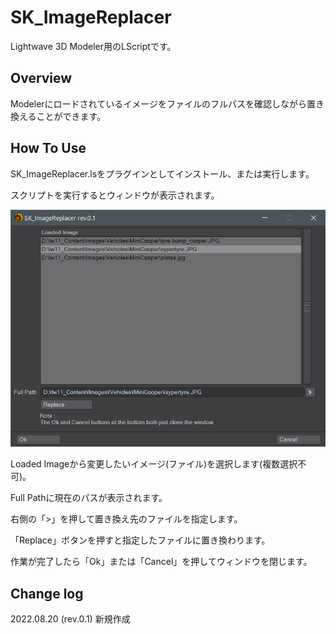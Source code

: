 # SK_ImageReplacer

Lightwave 3D Modeler用のLScriptです。

## Overview
Modelerにロードされているイメージをファイルのフルパスを確認しながら置き換えることができます。

## How To Use

SK_ImageReplacer.lsをプラグインとしてインストール、または実行します。

スクリプトを実行するとウィンドウが表示されます。

![SK_ImageReplacer](SK_ImageReplacer.png)

Loaded Imageから変更したいイメージ(ファイル)を選択します(複数選択不可)。

Full Pathに現在のパスが表示されます。

右側の「>」を押して置き換え先のファイルを指定します。

「Replace」ボタンを押すと指定したファイルに置き換わります。

作業が完了したら「Ok」または「Cancel」を押してウィンドウを閉じます。

## Change log
2022.08.20 (rev.0.1)
新規作成
